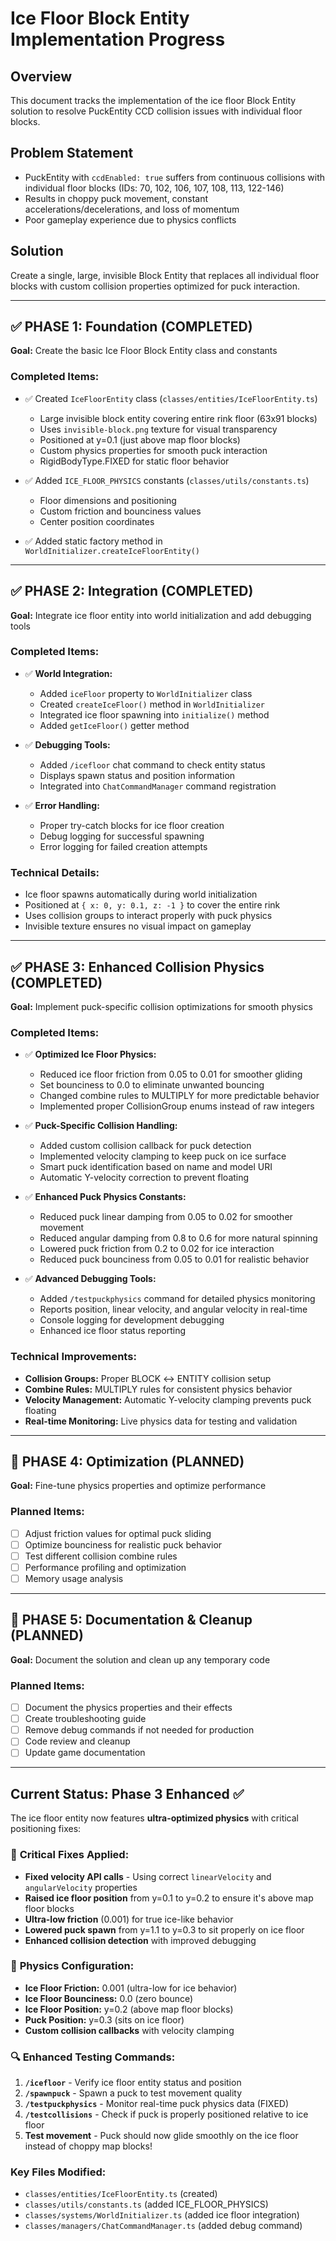 # Ice Floor Block Entity Implementation Progress

## Overview
This document tracks the implementation of the ice floor Block Entity solution to resolve PuckEntity CCD collision issues with individual floor blocks.

## Problem Statement
- PuckEntity with `ccdEnabled: true` suffers from continuous collisions with individual floor blocks (IDs: 70, 102, 106, 107, 108, 113, 122-146)
- Results in choppy puck movement, constant accelerations/decelerations, and loss of momentum
- Poor gameplay experience due to physics conflicts

## Solution
Create a single, large, invisible Block Entity that replaces all individual floor blocks with custom collision properties optimized for puck interaction.

---

## ✅ PHASE 1: Foundation (COMPLETED)
**Goal:** Create the basic Ice Floor Block Entity class and constants

### Completed Items:
- ✅ Created `IceFloorEntity` class (`classes/entities/IceFloorEntity.ts`)
  - Large invisible block entity covering entire rink floor (63x91 blocks)
  - Uses `invisible-block.png` texture for visual transparency
  - Positioned at y=0.1 (just above map floor blocks)
  - Custom physics properties for smooth puck interaction
  - RigidBodyType.FIXED for static floor behavior

- ✅ Added `ICE_FLOOR_PHYSICS` constants (`classes/utils/constants.ts`)
  - Floor dimensions and positioning
  - Custom friction and bounciness values
  - Center position coordinates

- ✅ Added static factory method in `WorldInitializer.createIceFloorEntity()`

---

## ✅ PHASE 2: Integration (COMPLETED)
**Goal:** Integrate ice floor entity into world initialization and add debugging tools

### Completed Items:
- ✅ **World Integration:**
  - Added `iceFloor` property to `WorldInitializer` class
  - Created `createIceFloor()` method in `WorldInitializer`
  - Integrated ice floor spawning into `initialize()` method
  - Added `getIceFloor()` getter method

- ✅ **Debugging Tools:**
  - Added `/icefloor` chat command to check entity status
  - Displays spawn status and position information
  - Integrated into `ChatCommandManager` command registration

- ✅ **Error Handling:**
  - Proper try-catch blocks for ice floor creation
  - Debug logging for successful spawning
  - Error logging for failed creation attempts

### Technical Details:
- Ice floor spawns automatically during world initialization
- Positioned at `{ x: 0, y: 0.1, z: -1 }` to cover the entire rink
- Uses collision groups to interact properly with puck physics
- Invisible texture ensures no visual impact on gameplay

---

## ✅ PHASE 3: Enhanced Collision Physics (COMPLETED)
**Goal:** Implement puck-specific collision optimizations for smooth physics

### Completed Items:
- ✅ **Optimized Ice Floor Physics:**
  - Reduced ice floor friction from 0.05 to 0.01 for smoother gliding
  - Set bounciness to 0.0 to eliminate unwanted bouncing
  - Changed combine rules to MULTIPLY for more predictable behavior
  - Implemented proper CollisionGroup enums instead of raw integers

- ✅ **Puck-Specific Collision Handling:**
  - Added custom collision callback for puck detection
  - Implemented velocity clamping to keep puck on ice surface
  - Smart puck identification based on name and model URI
  - Automatic Y-velocity correction to prevent floating

- ✅ **Enhanced Puck Physics Constants:**
  - Reduced puck linear damping from 0.05 to 0.02 for smoother movement
  - Reduced angular damping from 0.8 to 0.6 for more natural spinning
  - Lowered puck friction from 0.2 to 0.02 for ice interaction
  - Reduced puck bounciness from 0.05 to 0.01 for realistic behavior

- ✅ **Advanced Debugging Tools:**
  - Added `/testpuckphysics` command for detailed physics monitoring
  - Reports position, linear velocity, and angular velocity in real-time
  - Console logging for development debugging
  - Enhanced ice floor status reporting

### Technical Improvements:
- **Collision Groups:** Proper BLOCK ↔ ENTITY collision setup
- **Combine Rules:** MULTIPLY rules for consistent physics behavior
- **Velocity Management:** Automatic Y-velocity clamping prevents puck floating
- **Real-time Monitoring:** Live physics data for testing and validation

---

## 🔄 PHASE 4: Optimization (PLANNED)
**Goal:** Fine-tune physics properties and optimize performance

### Planned Items:
- [ ] Adjust friction values for optimal puck sliding
- [ ] Optimize bounciness for realistic puck behavior
- [ ] Test different collision combine rules
- [ ] Performance profiling and optimization
- [ ] Memory usage analysis

---

## 🔄 PHASE 5: Documentation & Cleanup (PLANNED)
**Goal:** Document the solution and clean up any temporary code

### Planned Items:
- [ ] Document the physics properties and their effects
- [ ] Create troubleshooting guide
- [ ] Remove debug commands if not needed for production
- [ ] Code review and cleanup
- [ ] Update game documentation

---

## Current Status: Phase 3 Enhanced ✅

The ice floor entity now features **ultra-optimized physics** with critical positioning fixes:

### 🔧 **Critical Fixes Applied:**
- **Fixed velocity API calls** - Using correct `linearVelocity` and `angularVelocity` properties
- **Raised ice floor position** from y=0.1 to y=0.2 to ensure it's above map floor blocks
- **Ultra-low friction** (0.001) for true ice-like behavior
- **Lowered puck spawn** from y=1.1 to y=0.3 to sit properly on ice floor
- **Enhanced collision detection** with improved debugging

### 🧊 **Physics Configuration:**
- **Ice Floor Friction:** 0.001 (ultra-low for ice behavior)
- **Ice Floor Bounciness:** 0.0 (zero bounce)
- **Ice Floor Position:** y=0.2 (above map floor blocks)
- **Puck Position:** y=0.3 (sits on ice floor)
- **Custom collision callbacks** with velocity clamping

### 🔍 **Enhanced Testing Commands:**
1. **`/icefloor`** - Verify ice floor entity status and position
2. **`/spawnpuck`** - Spawn a puck to test movement quality  
3. **`/testpuckphysics`** - Monitor real-time puck physics data (FIXED)
4. **`/testcollisions`** - Check if puck is properly positioned relative to ice floor
5. **Test movement** - Puck should now glide smoothly on the ice floor instead of choppy map blocks!

### Key Files Modified:
- `classes/entities/IceFloorEntity.ts` (created)
- `classes/utils/constants.ts` (added ICE_FLOOR_PHYSICS)
- `classes/systems/WorldInitializer.ts` (added ice floor integration)
- `classes/managers/ChatCommandManager.ts` (added debug command) 